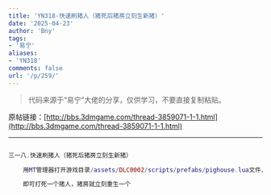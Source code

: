 ```yaml
---
title: 'YN318-快速刷猪人（猪死后猪房立刻生新猪）'
date: '2025-04-23'
author: 'Bny'
tags:
- '易宁'
aliases:
- 'YN318'
comments: false
url: '/p/259/'
---
```


> 代码来源于“易宁”大佬的分享，仅供学习，不要直接复制粘贴。

原帖链接：[http://bbs.3dmgame.com/thread-3859071-1-1.html](http://bbs.3dmgame.com/thread-3859071-1-1.html)

---

```lua  

三一八.快速刷猪人（猪死后猪房立刻生新猪）

	用MT管理器打开游戏目录/assets/DLC0002/scripts/prefabs/pighouse.lua文件，将inst.components.spawner:Configure( "pigman", TUNING.TOTAL_DAY_TIME*4)替换为inst.components.spawner:Configure( "pigman", TUNING.TOTAL_DAY_TIME*0)

	即可打死一个猪人，猪房就立刻重生一个

```  

